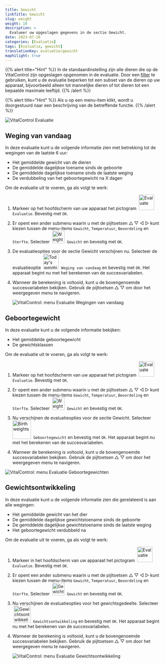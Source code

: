```yaml
---
title: Gewicht
linkTitle: Gewicht
slug: weight
weight: 10
description: >
  Evalueer uw opgeslagen gegevens in de sectie Gewicht.
date: 2023-07-26
categories: [Evaluatie]
tags: [Evaluatie, gewicht]
translationKey: evaluatie/gewicht
maphilight: true
---
```

{{% alert title="Hint" %}}
In de standaardinstelling zijn alle dieren die op de VitalControl zijn opgeslagen opgenomen in de evaluatie. Door een [filter](../../filter/) te gebruiken, kunt u de evaluatie beperken tot een subset van de dieren op uw apparaat, bijvoorbeeld alleen tot mannelijke dieren of tot dieren tot een bepaalde maximale leeftijd.
{{% /alert %}}

{{% alert title="Hint" %}}
Als u op een menu-item klikt, wordt u doorgestuurd naar een beschrijving van de betreffende functie.
{{% /alert %}}

<img src="../images/imagemap.png" alt="VitalControl Evaluatie" title="Gewicht" usemap="#workmap" class="maphilight" />

<map name="workmap">
   <area shape="rect" coords="3,40,116,160" alt="Weging van vandaag" title="Evalueer de gewichtswaarden van uw dieren die vandaag met de VitalControl zijn geregistreerd&#10;Muisklik: naar de documentatie" href="/nl/docs/evaluation/weight/#wegign-van-vandaag">
   <area shape="rect" coords="116,40,238,160" alt="Geboortegewicht" title="Evalueer uw opgeslagen geboortegewichten&#10;Muisklik: naar de documentatie" href="/nl/docs/evaluation/weight/#geboortegewicht">
   <area shape="rect" coords="3,160,116,279" alt="gewichtsontwikkeling" title="Evalueer de gewichtsontwikkeling van uw dieren&#10;Muisklik: naar de documentatie" href="/nl/docs/evaluation/weight/#gewichtsontwikkeling">

   <area shape="rect" coords="150,282,238,319" alt="Filter" title="Stel een filter in&#10;Muisklik: naar de documentatie" href="/nl/docs/filter">
   <area shape="rect" coords="2,282,95,319" alt="Terug" title="Spring een niveau terug&#10;Muisklik: naar de documentatie" href="/nl/docs/evaluation/">
</map>

## Weging van vandaag
In deze evaluatie kunt u de volgende informatie zien met betrekking tot de wegingen van de laatste 6 uur:
- Het gemiddelde gewicht van de dieren
- De gemiddelde dagelijkse toename sinds de geboorte
- De gemiddelde dagelijkse toename sinds de laatste weging
- De verdubbeling van het geboortegewicht na X dagen

Om de evaluatie uit te voeren, ga als volgt te werk:

1. Markeer op het hoofdscherm van uw apparaat het pictogram &nbsp;<img src="/icons/main/evaluation.svg" width="50" align="bottom" alt="Evaluate" />&nbsp; `Evaluatie`. Bevestig met `OK`.

2. Er opent een ander submenu waarin u met de pijltoetsen △ ▽ ◁ ▷ kunt kiezen tussen de menu-items `Gewicht`, `Temperatuur`, `Beoordeling` en `Sterfte`. Selecteer &nbsp;<img src="/icons/evaluation/weight.svg" width="40" align="bottom" alt="Weight" />&nbsp; `Gewicht` en bevestig met `OK`.

3. De evaluatieopties voor de sectie Gewicht verschijnen nu. Selecteer de evaluatieoptie &nbsp;<img src="/icons/evaluation/weighingtoday.svg" width="50" align="bottom" alt="Today's weighing" />&nbsp; `Weging van vandaag` en bevestig met `OK`. Het apparaat begint nu met het berekenen van de succesvariabelen.

4. Wanneer de berekening is voltooid, kunt u de bovengenoemde succesvariabelen bekijken. Gebruik de pijltoetsen △ ▽ om door het weergegeven menu te navigeren.

   ![VitalControl: menu Evaluatie Wegingen van vandaag](../images/todaysweighings.png "Evaluatie Wegingen van vandaag")

## Geboortegewicht
In deze evaluatie kunt u de volgende informatie bekijken:
- Het gemiddelde geboortegewicht
- De gewichtsklassen

Om de evaluatie uit te voeren, ga als volgt te werk:

1. Markeer op het hoofdscherm van uw apparaat het pictogram &nbsp;<img src="/icons/main/evaluation.svg" width="50" align="bottom" alt="Evaluate" />&nbsp; `Evaluatie`. Bevestig met `OK`.

2. Er opent een ander submenu waarin u met de pijltoetsen △ ▽ ◁ ▷ kunt kiezen tussen de menu-items `Gewicht`, `Temperatuur`, `Beoordeling` en `Sterfte`. Selecteer &nbsp;<img src="/icons/evaluation/weight.svg" width="40" align="bottom" alt="Weight" />&nbsp; `Gewicht` en bevestig met `OK`.

3. Nu verschijnen de evaluatieopties voor de sectie Gewicht. Selecteer &nbsp;<img src="/icons/evaluation/birthweights.svg" width="60" align="bottom" alt="Birth weights" />&nbsp; `Geboortegewicht` en bevestig met `OK`. Het apparaat begint nu met het berekenen van de succesvariabelen.

4. Wanneer de berekening is voltooid, kunt u de bovengenoemde succesvariabelen bekijken. Gebruik de pijltoetsen △ ▽ om door het weergegeven menu te navigeren.

![VitalControl: menu Evaluatie Geboortegewichten](../images/birthweights.png "Evaluatie Geboortegewichten")

## Gewichtsontwikkeling

In deze evaluatie kunt u de volgende informatie zien die gerelateerd is aan alle wegingen:
- Het gemiddelde gewicht van het dier
- De gemiddelde dagelijkse gewichtstoename sinds de geboorte
- De gemiddelde dagelijkse gewichtstoename sinds de laatste weging
- Het geboortegewicht verdubbeld na

Om de evaluatie uit te voeren, ga als volgt te werk:

1. Markeer in het hoofdscherm van uw apparaat het pictogram &nbsp;<img src="/icons/main/evaluation.svg" width="50" align="bottom" alt="Evaluatie" />&nbsp; `Evaluatie`. Bevestig met `OK`.

2. Er opent een ander submenu waarin u met de pijltoetsen △ ▽ ◁ ▷ kunt kiezen tussen de menu-items `Gewicht`, `Temperatuur`, `Beoordeling` en `Sterfte`. Selecteer &nbsp;<img src="/icons/evaluation/weight.svg" width="40" align="bottom" alt="Gewicht" />&nbsp; `Gewicht` en bevestig met `OK`.

3. Nu verschijnen de evaluatieopties voor het gewichtsgedeelte. Selecteer &nbsp;<img src="/icons/evaluation/weightdevelopment.svg" width="55" align="bottom" alt="Gewichtsontwikkeling" />&nbsp; `Gewichtsontwikkeling` en bevestig met `OK`. Het apparaat begint nu met het berekenen van de succesvariabelen.

4. Wanneer de berekening is voltooid, kunt u de bovengenoemde succesvariabelen bekijken. Gebruik de pijltoetsen △ ▽ om door het weergegeven menu te navigeren.

   ![VitalControl: menu Evaluatie Gewichtsontwikkeling](../images/weightdevelopment.png "Evaluatie Gewichtsontwikkeling")

